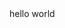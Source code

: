 <html>
  <head>
    <title>the first page</title>
  </head>
  <body>
    hello world
  </body>
  </html>
